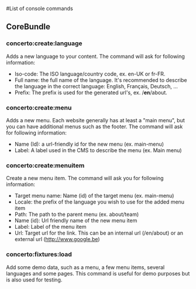 #List of console commands
## CoreBundle
### concerto:create:language
Adds a new language to your content. The command will ask for following information:
- Iso-code: The ISO language/country code, ex. en-UK or fr-FR. 
- Full name: the full name of the language. It's recommended to describe the language in the correct language: English, Français, Deutsch, ...
- Prefix: The prefix is used for the generated url's, ex. /<strong>en</strong>/about.

### concerto:create:menu
Adds a new menu. Each website generally has at least a "main menu", but you can have additional menus such as the footer. The command will ask for following information:
- Name (Id): a url-friendly id for the new menu (ex. main-menu)
- Label: A label used in the CMS to describe the menu (ex. Main menu)

### concerto:create:menuitem
Create a new menu item. The command will ask you for following information:
- Target menu name: Name (id) of the target menu (ex. main-menu)
- Locale: the prefix of the language you wish to use for the added menu item
- Path: The path to the parent menu (ex. about/team)
- Name (id): Url friendly name of the new menu item
- Label: Label of the menu item
- Url: Target url for the link. This can be an internal url (/en/about) or an external url (http://www.google.be)

### concerto:fixtures:load
Add some demo data, such as a menu, a few menu items, several languages and some pages. This command is useful for demo purposes but is also used for testing.
